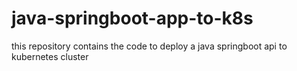 # java-springboot-app-to-k8s
this repository contains the code to deploy a java springboot api to kubernetes cluster
